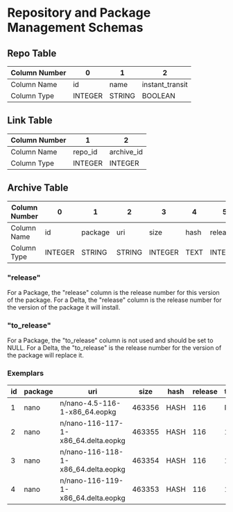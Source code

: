 # Repository and Package Management Schemas

## Repo Table

| Column Number | 0       | 1      | 2               |
| ------------- | ------- | ------ | --------------- |
| Column Name   | id      | name   | instant_transit |
| Column Type   | INTEGER | STRING | BOOLEAN         |

## Link Table

| Column Number | 1        | 2           |
| ------------- | -------- | ----------- |
| Column Name   | repo\_id | archive\_id |
| Column Type   | INTEGER  | INTEGER     |

## Archive Table

| Column Number | 0       | 1       | 2      | 3       | 4    | 5       | 6           |
| ------------- | ------- | ------- | ------ | ------- | ---- | ------- | ----------- |
| Column Name   | id      | package | uri    | size    | hash | release | to\_release |
| Column Type   | INTEGER | STRING  | STRING | INTEGER | TEXT | INTEGER | INTEGER     |

### "release"

For a Package, the "release" column is the release number for this version of the package.
For a Delta, the "release" column is the release number for the version of the package it will install.

### "to\_release"

For a Package, the "to\_release" column is not used and should be set to NULL.
For a Delta, the "to\_release" is the release number for the version of the package will replace it.

### Exemplars

| id  | package | uri                                  | size    | hash | release | to\_release |
| --- | ------- | ------------------------------------ | ------- | ---- | ------- | ----------- |
| 1   | nano    | n/nano-4.5-116-1-x86\_64.eopkg       | 463356  | HASH | 116     | NULL        |
| 2   | nano    | n/nano-116-117-1-x86\_64.delta.eopkg | 463355  | HASH | 116     | 117         |
| 3   | nano    | n/nano-116-118-1-x86\_64.delta.eopkg | 463354  | HASH | 116     | 118         |
| 4   | nano    | n/nano-116-119-1-x86\_64.delta.eopkg | 463353  | HASH | 116     | 119         |

